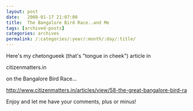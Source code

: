 ```yaml
---
layout: post
date:	2008-01-17 21:07:00
title:  The Bangalore Bird Race..and Me
tags: [archived-posts]
categories: archives
permalink: /:categories/:year/:month/:day/:title/
---
```

Here's my chetongueek (that's "tongue in cheek") article in 

citizenmatters.in

on the Bangalore Bird Race...

http://www.citizenmatters.in/articles/view/58-the-great-bangalore-bird-ra


Enjoy and let me have your comments, plus or minus!
